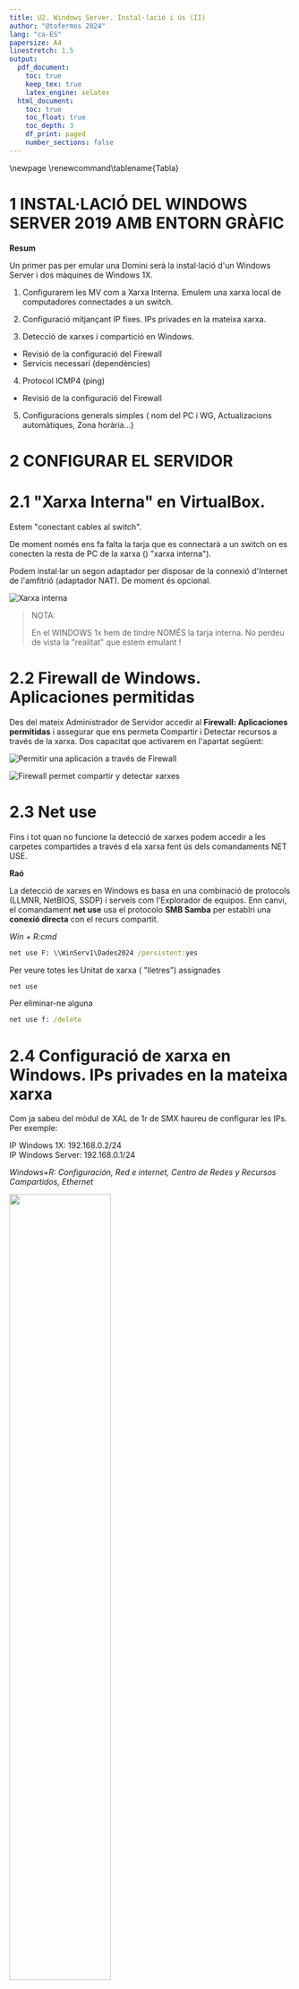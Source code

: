 ```yaml
---
title: U2. Windows Server. Instal·lació i ús (II)
author: "@tofermos 2024"
lang: "ca-ES"
papersize: A4
linestretch: 1.5
output:
  pdf_document:
    toc: true
    keep_tex: true
    latex_engine: xelatex
  html_document:
    toc: true
    toc_float: true
    toc_depth: 3
    df_print: paged
    number_sections: false
---
```


\newpage
\renewcommand\tablename{Tabla}

# 1 INSTAL·LACIÓ DEL WINDOWS SERVER 2019 AMB ENTORN GRÀFIC

**Resum**

Un primer pas per emular una Domini serà la instal·lació d'un Windows Server i dos màquines de Windows 1X.

1. Configurarem les MV com a Xarxa Interna. Emulem una xarxa local de computadores connectades a un switch.

2. Configuració mitjançant IP fixes. IPs privades en la mateixa xarxa. 

3. Detecció de xarxes i compartició en Windows.
  * Revisió de la configuració del Firewall
  * Servicis necessari (dependències)

4. Protocol ICMP4 (ping)

  * Revisió de la configuració del Firewall 

5. Configuracions generals simples ( nom del PC i WG, Actualizacions automàtiques, Zona horària...)

# 2 CONFIGURAR EL SERVIDOR

# 2.1 "Xarxa Interna" en VirtualBox.

Estem "conectant cables al switch".

De moment només ens fa falta la tarja que es connectarà a un switch on es conecten la  resta de PC de la xarxa () "xarxa interna").

Podem instal·lar un segon adaptador per disposar de la connexió d'Internet de l'amfitrió (adaptador NAT). De moment és opcional.

![*Xarxa interna*](png/ADDS/xarxainterna.png)

> NOTA:
>
> En el WINDOWS 1x hem de tindre NOMÉS la tarja interna. No perdeu de vista la "realitat" que estem emulant !

# 2.2 Firewall de Windows. Aplicaciones permitidas

Des del mateix Administrador de Servidor accedir al **Firewall: Aplicaciones permitidas** i assegurar que ens permeta Compartir i Detectar recursos a través de la xarxa. Dos capacitat que activarem en l'apartat següent:


![*Permitir una aplicación a través de Firewall*](png/ADDS/PermitirUnaAplicacionATravesdeFirewall.png)


![*Firewall permet compartir y detectar xarxes*](png/ADDS/FirewallCompartiryDetectar.png)


# 2.3 Net use

Fins i tot quan no funcione la detecció de xarxes podem accedir a les carpetes compartides a través d ela xarxa fent ús dels comandaments NET USE.

**Raó**

La detecció de xarxes en Windows es basa en una combinació de protocols (LLMNR, NetBIOS, SSDP) i serveis com l'Explorador de equipos. Enn canvi, el comandament **net use** usa el protocolo **SMB  Samba** per establri una **conexió directa** con el recurs compartit.

*Win + R:cmd*

```cmd
net use F: \\WinServ1\Dades2024 /persistent:yes
```

Per veure totes les Unitat de xarxa ( "lletres") assignades
```cmd
net use
```

Per eliminar-ne alguna
```cmd
net use f: /delete
```

# 2.4 Configuració de xarxa en Windows. IPs privades en la mateixa xarxa

Com ja sabeu del mòdul de XAL de 1r de SMX haureu de configurar les IPs. Per exemple:

   IP Windows 1X: 192.168.0.2/24    
   IP Windows Server: 192.168.0.1/24
    
*Windows+R: Configuración, Red e internet, Centro de Redes y Recursos Compartidos, Ethernet*

<img width=60% src="png/ADDS/tarja2.png"></img>


## 2.5 Configuració de xarxa en Windows. Detecció de xarxes i recursos


*Windows+R: Configuración, Red e internet, Centro de Redes y Recursos Compartidos*

Com ja vam estudiar a la Unitat anterior amb el Wordgroup fet amb PC Windows 1x, hem d'activar per a las ***xarxa  privada** en totes les màquines

* Activar la detecció de xarxes

* Activar l'ús compartit de carpetes i impressores.
 
Configuración, Red e internet ( o *Win + I*) Centro de Redes y Recursos Compartidos, Cambiar configuración del  Uso compartido avanzado:*
    
![](png/ADDS/ActivaDetecciónyUsoCompartidoPrivada.png)

![](png/ADDS/ActivaDetecciónyUsoCompartidoPublico.png)

![](png/ADDS/ActivaUsoCompartidoCarpetasPúblicasyContrasenya.png)

## Problema en Windows Server i la Xarxa Privada

**Problema:**

En Xarxa Privada, marquem les opcions però quan entrem veiem que estan desactivades 
No es detecten les carpetes compartides, ni tant sols els PCs de la xarxa.

En canvi sí podem accedir a les carpetes mitjançant els comandament *net use*

**Raó**:

La detecció de serveis compartits depén d'altres serveis que no estan executant-se. 

**Solució:**

Abans que res assegureu-vos que teniu el Firewall configurat com hem indicat al punt anterior ( Aplicaciones permitidas...). Si és correcte...

Fent spoiler al tema de **Serveis de Windows** que tractarem més avant, cal que activem una sèrie de serveis necessaris (dependències)

Alguns d'aquests servicis podrem inciar-los des l'Administrador del Servidor (*servermanager.exe*) que tenim obert normalment però altres no. 
Això es deu a que no estan habilitats, caldrà executar la consola de microsoft específica de servicis (*services.msc*) i habilitar-los prèviament.

Els serveis que cal que estiguen executant-se ( dependències) són:

* Client DNS

![Servici Client de DNS](png/ADDS/ClienteDNS.png)

* Publicación de resursos de deteccción de función

![*Servici de publicación de detección de redes*](png/ADDS/PublicacióndeRecursodeDeteccióndeFunción.png)

* Detección host de SSDP

![*Detección SSDP des de servermanager*](png/ADDS/DetecciónSSDP.png)

Veiem que no podem inciar-lo. Cal prèviament habilitar-lo des de la consola (Win + R: *services.msc*).

![*Detección SSDP des de servermanager*](png/ADDS/ServicioDetecciónSSDP.png)

* Dispositivo host de UPnP

De forma anàloga procedirem amb aquest servei:

![*Servici de Dispositiu host de UPnP*](png/ADDS/ServicioDispositivoUPnP.png)


## 2.6 Provar la connectivitat amb el protocol ICMP (ping)

Una prova molt clàssica és la del ping (protocol ICMP4). La fem des de totes les màquines.

<img width=60% src="png/ADDS/ping.png"></img>

Si tenim problemes podem revisar, la configuració del Firewall:


![*Firewall ICMP4 (echo entrada)*](png/ADDS/FirewallICMP4Entrada.png)

![*Firewall ICMP4 (echo salida)*](png/ADDS/FirewallICMP4Salida.png)


# 3 Canviar el nom del servidor i Workgroup

![*Nom equip i del Grup de Treball*](png/ADDS/WorkgroupNomEquip.png)

# 4 Revisar aspectes bàsics de la configuració


Un exemple podria ser desactivar/activar el **Servei d'actualitzacions**

> Nota sobre les actualitzacoins automàtiques
>
> És important que entengueu el que pot suposar tindre activada esta opció en un servidor real aplicacions i middleware instal·lat i molts clients depenent-ne.

*Win + R: msconfig.exe*

<img width=60% src="png/ADDS/configurarsistema.png"></img>


Altre exemple podria ser assegurar la **Zona horària**.

Cal connexió a Internet. Caldrà una segona tarja connectada a un router (NAT en l'emulació nostra de Virtualbox)

<img width=60% src="png/ADDS/zonahoraria.png"></img>

# 5 Carpetes compartires i consola *fsmgmt.msc*

La compartició de carpetes la farem sense especificar permisos per a usuaris donat que encra no tenim ususari del domini. No anem a "replicar-los" com hem fet en un Workgroup. 
![*Compartició de carpeta*](png/ADDS/Compartir.png)

Pondem limitar el nombre d'usuaris que hi poden accedir

![*Compartició de carpeta*](png/ADDS/Compartir2.png)

>Nota:
>
> La limitació d'usuaris és important per raons de seguretat (evitar accesos desconeguts) però també per a mateniment: controlar si es queden sessions sense tancar . Des de la consola del sistema de fitxers es podrien expulsar.
D'igual manera passaria amb els fitxers oberts.


## 5.1 Assignació o captura d'Unitat de Xarxa

Ja ho hem vist anteriorment amb el Net use, però una vegaga funciona correctament la els protocols que faciliten *la compartició de carpetes i impressores* i la *detecció de la xarxa*, podem assignar unitats a través del GUI buscant el recurs per la xarxa.
Simplement amb botó contrari *Asignar unidad de red*. En reiniciar el client vorem que continua (el mateix efecte que el /persistent:yes).

La forma en que es podrà automatitzar esta captura per a tots els clients d'una xarxa la vorem més avant.


## 5.3 Consola del sistema de fitxers *fsmgmt.msc*

La consola *fsmgmt.msc* ens permet

* Tancar fitxers oberts en la xarxa
* Veure els usuaris de xarxa que estan accedint-hi (sesiones)
* Veure els recursos compartits amb el nom que es comparteixen. Si acaba amb $ són ocults.

![*Consola de sistema de fitxers*](png/ADDS/fsmgmt.png)